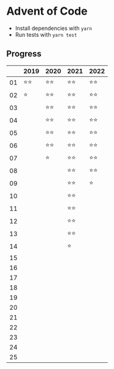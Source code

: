 # Advent of Code

-   Install dependencies with `yarn`
-   Run tests with `yarn test`

## Progress

|     | 2019   | 2020   | 2021   | 2022   |
| --- | ------ | ------ | ------ | ------ |
| 01  | ⭐️⭐️ | ⭐️⭐️ | ⭐️⭐️ | ⭐️⭐️ |
| 02  | ⭐️    | ⭐️⭐️ | ⭐️⭐️ | ⭐️⭐️ |
| 03  |        | ⭐️⭐️ | ⭐️⭐️ | ⭐️⭐️ |
| 04  |        | ⭐️⭐️ | ⭐️⭐️ | ⭐️⭐️ |
| 05  |        | ⭐️⭐️ | ⭐️⭐️ | ⭐️⭐️ |
| 06  |        | ⭐️⭐️ | ⭐️⭐️ | ⭐️⭐️ |
| 07  |        | ⭐️    | ⭐️⭐️ | ⭐️⭐️ |
| 08  |        |        | ⭐️⭐️ | ⭐️⭐️ |
| 09  |        |        | ⭐️⭐️ | ⭐️    |
| 10  |        |        | ⭐️⭐️ |        |
| 11  |        |        | ⭐️⭐️ |        |
| 12  |        |        | ⭐️⭐️ |        |
| 13  |        |        | ⭐️⭐️ |        |
| 14  |        |        | ⭐️    |        |
| 15  |        |        |        |        |
| 16  |        |        |        |        |
| 17  |        |        |        |        |
| 18  |        |        |        |        |
| 19  |        |        |        |        |
| 20  |        |        |        |        |
| 21  |        |        |        |        |
| 22  |        |        |        |        |
| 23  |        |        |        |        |
| 24  |        |        |        |        |
| 25  |        |        |        |        |
